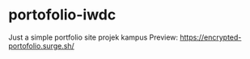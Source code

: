 # portofolio-iwdc
Just a simple portfolio site
projek kampus
Preview: https://encrypted-portofolio.surge.sh/

